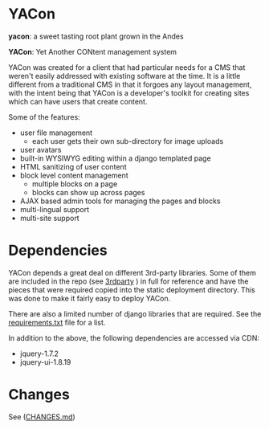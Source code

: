 # YACon

__yacon__: a sweet tasting root plant grown in the Andes

__YACon__: Yet Another CONtent management system

YACon was created for a client that had particular needs for a CMS that
weren't easily addressed with existing software at the time.  It is a little
different from a traditional CMS in that it forgoes any layout management,
with the intent being that YACon is a developer's toolkit for creating sites
which can have users that create content.  

Some of the features:

- user file management
    - each user gets their own sub-directory for image uploads
- user avatars
- built-in WYSIWYG editing within a django templated page
- HTML sanitizing of user content
- block level content management
    - multiple blocks on a page
    - blocks can show up across pages
- AJAX based admin tools for managing the pages and blocks
- multi-lingual support
- multi-site support

# Dependencies 

YACon depends a great deal on different 3rd-party libraries.  Some of them are
included in the repo (see 
[3rdparty](https://github.com/cltrudeau/django-yacon/3rdparty)
) in full for reference and have the pieces
that were required copied into the static deployment directory.  This was done
to make it fairly easy to deploy YACon.

There are also a limited number of django libraries that are required.  See
the 
[requirements.txt](https://github.com/cltrudeau/django-yacon/requirements.txt)
file for a list.

In addition to the above, the following dependencies are accessed via CDN:

- jquery-1.7.2
- jquery-ui-1.8.19

# Changes

See ([CHANGES.md](https://github.com/cltrudeau/django-yacon/CHANGES.md)) 
